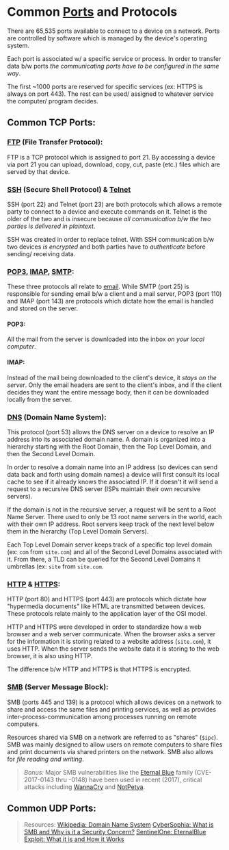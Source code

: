 
# Common [Ports](/networking/ports.md) and Protocols
There are 65,535 ports available to connect to a device on a network. Ports are controlled by software which is managed by the device's operating system.

Each port is associated w/ a specific service or process. In order to transfer data b/w ports *the communicating ports have to be configured in the same way*.

The first ~1000 ports are reserved for specific services (ex: HTTPS is always on port 443). The rest can be used/ assigned to whatever service the computer/ program decides.

## Common TCP Ports:
### [FTP](/networking/protocols/FTP.md) (File Transfer Protocol):
FTP is a TCP protocol which is assigned to port 21. By accessing a device via port 21 you can upload, download, copy, cut, paste (etc.) files which are served by that device.

### [SSH](/networking/protocols/SSH.md) (Secure Shell Protocol) & [Telnet](/networking/protocols/telnet.md)
SSH (port 22) and Telnet (port 23) are both protocols which allows a remote party to connect to a device and execute commands on it. Telnet is the older of the two and is insecure because *all communication b/w the two parties is delivered in plaintext*.

SSH was created in order to replace telnet. With SSH communication b/w two devices *is encrypted* and both parties have to *authenticate* before sending/ receiving data.

### [POP3](/networking/protocols/POP3.md), [IMAP](/networking/protocols/IMAP.md), [SMTP](/networking/protocols/SMTP.md):
These three protocols all relate to [email](/networking/email.md). While SMTP (port 25) is responsible for sending email b/w a client and a mail server, POP3 (port 110) and IMAP (port 143) are protocols which dictate how the email is handled and stored on the server.

#### POP3: 
All the mail from the server is downloaded into the inbox *on your local computer*.

#### IMAP:
Instead of the mail being downloaded to the client's device, it *stays on the server*. Only the email headers are sent to the client's inbox, and if the client decides they want the entire message body, then it can be downloaded locally from the server.

### [DNS](/networking/protocols/DNS/DNS.md) (Domain Name System):
This protocol (port 53) allows the DNS server on a device to resolve an IP address into its associated domain name. A domain is organized into a hierarchy starting with the Root Domain, then the Top Level Domain, and then the Second Level Domain.

In order to resolve a domain name into an IP address (so devices can send data back and forth using domain names) a device will first consult its local cache to see if it already knows the associated IP. If it doesn't it will send a request to a recursive DNS server (ISPs maintain their own recursive servers).

If the domain is not in the recursive server, a request will be sent to a Root Name Server. There used to only be 13 root name servers in the world, each with their own IP address. Root servers keep track of the next level below them in the hierarchy (Top Level Domain Servers).

Each Top Level Domain server keeps track of a specific top level domain (ex: `com` from `site.com`) and all of the Second Level Domains associated with it. From there, a TLD can be queried for the Second Level Domains it umbrellas (ex: `site` from `site.com`.

### [HTTP](/networking/protocols/http.md) & [HTTPS](/networking/protocols/https.md):
HTTP (port 80) and HTTPS (port 443) are protocols which dictate how "hypermedia documents" like HTML are transmitted between devices. These protocols relate mainly to the application layer of the OSI model.

HTTP and HTTPS were developed in order to standardize how a web browser and a web server communicate. When the browser asks a server for the information it is storing related to a website address (`site.com`), it uses HTTP. When the server sends the website data it is storing to the web browser, it is also using HTTP.

The difference b/w HTTP and HTTPS is that HTTPS is encrypted.

### [SMB](/networking/protocols/SMB.md) (Server Message Block):
SMB (ports 445 and 139) is a protocol which allows devices on a network to share and access the same files and printing services, as well as provides inter-process-communication among processes running on remote computers.

Resources shared via SMB on a network are referred to as "shares" (`$ipc`). SMB was mainly designed to allow users on remote computers to share files and print documents via shared printers on the network. SMB also allows for *file reading and writing*.

>	*Bonus:* Major SMB vulnerabilities like the [Eternal Blue](/cybersecurity/vulnerabilities/eternal-blue.md) family (CVE-2017-0143 thru -0148) have been used in recent (2017), critical attacks including [WannaCry](/cybersecurity/attacks/wannacry.md) and [NotPetya](/cybersecurity/attacks/notpetya.md).

## Common UDP Ports:



>	Resources:
>	[Wikipedia: Domain Name System](https://en.wikipedia.org/wiki/Domain_Name_System)
>	[CyberSophia: What is SMB and Why is it a Security Concern?](https://cybersophia.net/articles/what-is/what-is-smb-protocol-and-why-is-it-a-security-concern/)
>	[SentinelOne: EternalBlue Exploit: What it is and How it Works](https://www.sentinelone.com/blog/eternalblue-nsa-developed-exploit-just-wont-die/)
>	

